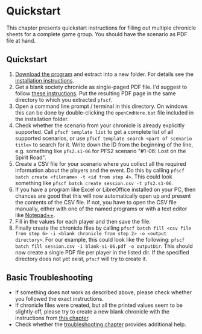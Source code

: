 # Quickstart

This chapter presents quickstart instructions for filling out multiple chronicle sheets for a complete game group. You should have the scenario as PDF file at hand.

## Quickstart

1. [Download the program](https://github.com/Blesmol/pfscf/releases) and extract into a new folder. For details see the [installation instructions](installation.md).
2. Get a blank society chronicle as single-paged PDF file. I'd suggest to follow [these instructions](extraction.md). Put the resulting PDF page in the same directory to which you extracted `pfscf`.
3. Open a command line prompt / terminal in this directory. On windows this can be done by double-clicking the `openCmdHere.bat` file included in the installation folder.
4. Check whether the scenario from your chronicle is already explicitly supported. Call `pfscf template list` to get a complete list of all supported scenarios, or use `pfscf template search <part of scenario title>` to search for it. Write down the ID from the beginning of the line, e.g. something like `pfs2.s1-06` for PFS2 scenario "#1-06: Lost on the Spirit Road".
6. Create a CSV file for your scenario where you collect all the required information about the players and the event. Do this by calling `pfscf batch create <filename> -t <id from step 4>`. This could look something like `pfscf batch create session.csv -t pfs2.s1-06`.
7. If you have a program like Excel or LibreOffice installed on your PC, then chances are good that this will now automatically open up and present the contents of the CSV file. If not, you have to open the CSV file manually, either with one of the named programs or with a text editor like [Notepad++](https://notepad-plus-plus.org).
8. Fill in the values for each player and then save the file.
9. Finally create the chronicle files by calling `pfscf batch fill <csv file from step 6> -i <blank chronicle from step 2> -o <output directory>`. For our example, this could look like the following: `pfscf batch fill session.csv -i blank-s1-06.pdf -o outputDir`. This should now create a single PDF file per player in the listed dir. If the specified directory does not yet exist, `pfscf` will try to create it.

## Basic Troubleshooting

- If something does not work as described above, please check whether you followed the exact instructions.
- If chronicle files were created, but all the printed values seem to be slightly off, please try to create a new blank chronicle with the instructions from [this chapter](extraction.md).
- Check whether the [troubleshooting chapter](troubleshooting.md) provides additional help.

